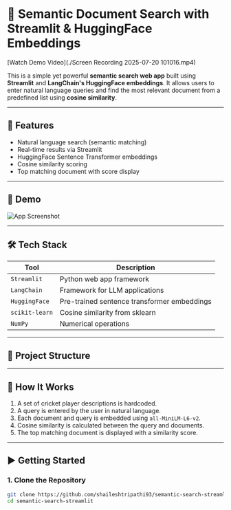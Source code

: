 # 🧠 Semantic Document Search with Streamlit & HuggingFace Embeddings
[Watch Demo Video](./Screen Recording 2025-07-20 101016.mp4)

This is a simple yet powerful **semantic search web app** built using **Streamlit** and **LangChain's HuggingFace embeddings**. It allows users to enter natural language queries and find the most relevant document from a predefined list using **cosine similarity**.

---

## 🚀 Features

- Natural language search (semantic matching)
- Real-time results via Streamlit
- HuggingFace Sentence Transformer embeddings
- Cosine similarity scoring
- Top matching document with score display

---

## 📸 Demo

![App Screenshot](https://user-images.githubusercontent.com/your-screenshot.png) <!-- optional -->

---

## 🛠 Tech Stack

| Tool              | Description                                 |
|-------------------|---------------------------------------------|
| `Streamlit`       | Python web app framework                    |
| `LangChain`       | Framework for LLM applications              |
| `HuggingFace`     | Pre-trained sentence transformer embeddings |
| `scikit-learn`    | Cosine similarity from sklearn              |
| `NumPy`           | Numerical operations                        |

---

## 📂 Project Structure


---

## 📝 How It Works

1. A set of cricket player descriptions is hardcoded.
2. A query is entered by the user in natural language.
3. Each document and query is embedded using `all-MiniLM-L6-v2`.
4. Cosine similarity is calculated between the query and documents.
5. The top matching document is displayed with a similarity score.

---

## ▶️ Getting Started

### 1. Clone the Repository

```bash
git clone https://github.com/shaileshtripathi93/semantic-search-streamlit.git
cd semantic-search-streamlit
